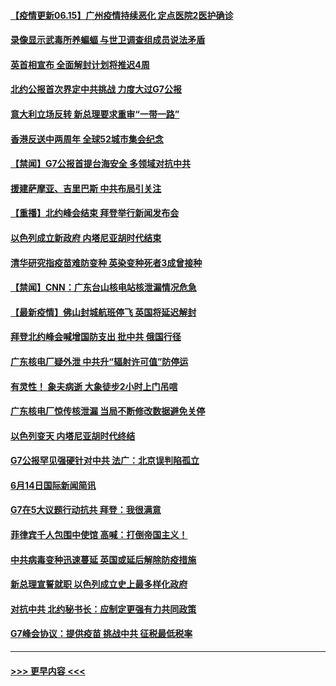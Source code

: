 #### [【疫情更新06.15】广州疫情持续恶化 定点医院2医护确诊](../pages/prog202/a103133785.md?t=06150901) 
#### [录像显示武毒所养蝙蝠 与世卫调查组成员说法矛盾](../pages/prog202/a103142356.md?t=06150901) 
#### [英首相宣布 全面解封计划将推迟4周](../pages/prog202/a103142639.md?t=06150901) 
#### [北约公报首次界定中共挑战 力度大过G7公报](../pages/prog202/a103142671.md?t=06150901) 
#### [意大利立场反转 新总理要求重审“一带一路”](../pages/prog202/a103142611.md?t=06150901) 
#### [香港反送中两周年 全球52城市集会纪念](../pages/prog202/a103142582.md?t=06150901) 
#### [【禁闻】G7公报首提台海安全 多领域对抗中共](../pages/prog202/a103142449.md?t=06150901) 
#### [援建萨摩亚、吉里巴斯 中共布局引关注](../pages/prog202/a103142476.md?t=06150901) 
#### [【重播】北约峰会结束 拜登举行新闻发布会](../pages/prog202/a103142526.md?t=06150901) 
#### [以色列成立新政府 内塔尼亚胡时代结束](../pages/prog202/a103142474.md?t=06150901) 
#### [清华研究指疫苗难防变种 英染变种死者3成曾接种](../pages/prog202/a103142418.md?t=06150901) 
#### [【禁闻】CNN：广东台山核电站核泄漏情况危急](../pages/prog202/a103142464.md?t=06150901) 
#### [【最新疫情】佛山封城航班停飞 英国将延迟解封](../pages/prog202/a103142430.md?t=06150901) 
#### [拜登北约峰会喊增国防支出 批中共 俄国行径](../pages/prog202/a103142421.md?t=06150901) 
#### [广东核电厂疑外泄 中共升“辐射许可值”防停运](../pages/prog202/a103142419.md?t=06150901) 
#### [有灵性！ 象夫病逝 大象徒步2小时上门吊唁](../pages/prog202/a103142151.md?t=06150901) 
#### [广东核电厂惊传核泄漏 当局不断修改数据避免关停](../pages/prog202/a103142247.md?t=06150901) 
#### [以色列变天 内塔尼亚胡时代终结](../pages/prog202/a103142242.md?t=06150901) 
#### [G7公报罕见强硬针对中共 法广：北京误判陷孤立](../pages/prog202/a103142214.md?t=06150901) 
#### [6月14日国际新闻简讯](../pages/prog202/a103142218.md?t=06150901) 
#### [G7在5大议题行动抗共 拜登：我很满意](../pages/prog202/a103142225.md?t=06150901) 
#### [菲律宾千人包围中使馆 高喊：打倒帝国主义！](../pages/prog202/a103142133.md?t=06150901) 
#### [中共病毒变种迅速蔓延 英国或延后解除防疫措施](../pages/prog202/a103142111.md?t=06150901) 
#### [新总理宣誓就职 以色列成立史上最多样化政府](../pages/prog202/a103142092.md?t=06150901) 
#### [对抗中共 北约秘书长：应制定更强有力共同政策](../pages/prog202/a103142074.md?t=06150901) 
#### [G7峰会协议：提供疫苗 挑战中共 征税最低税率](../pages/prog202/a103142035.md?t=06150901) 

----
#### [ >>> 更早内容 <<< ](../indexes/prog202-earlier.md)
